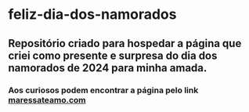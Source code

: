 # feliz-dia-dos-namorados
## Repositório criado para hospedar a página que criei como presente e surpresa do dia dos namorados de 2024 para minha amada.
### Aos curiosos podem encontrar a página pelo link [maressateamo.com](http://maressateamo.com/) 
